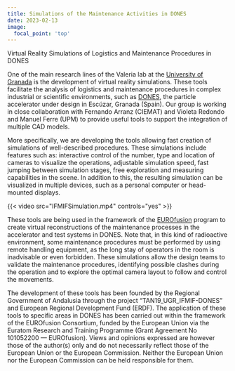 ```yaml
---
title: Simulations of the Maintenance Activities in DONES
date: 2023-02-13
image:
  focal_point: 'top'
---
```


Virtual Reality Simulations of Logistics and Maintenance Procedures in DONES

<!--more-->

One of the main research lines of the Valeria lab at the [University of Granada](https://www.ugr.es) is the development of virtual reality simulations. These tools facilitate the analysis of logistics and maintenance procedures in complex industrial or scientific environments, such as [DONES](https://ifmif-dones.es/), the particle accelerator under design in Escúzar, Granada (Spain). Our group is working in close collaboration with Fernando Arranz (CIEMAT) and Violeta Redondo and Manuel Ferre (UPM) to provide useful tools to support the integration of multiple CAD models.

More specifically, we are developing the tools allowing fast creation of simulations of well-described procedures. These simulations include features such as: interactive control of the number, type and location of cameras to visualize the operations, adjustable simulation speed, fast jumping between simulation stages, free exploration and measuring capabilities in the scene. In addition to this, the resulting simulation can be visualized in multiple devices, such as a personal computer or head-mounted displays.

{{< video src="IFMIFSimulation.mp4" controls="yes" >}}

These tools are being used in the framework of the [EUROfusion](https://www.euro-fusion.org/) program to create virtual reconstructions of the maintenance processes in the accelerator and test systems in DONES. Note that, in this kind of radioactive environment, some maintenance procedures must be performed by using remote handling equipment, as the long stay of operators in the room is inadvisable or even forbidden. These simulations allow the design teams to validate the maintenance procedures, identifying possible clashes during the operation and to explore the optimal camera layout to follow and control the movements.

The development of these tools has been founded by the Regional Government of Andalusia through the project “TAN19_UGR_IFMIF-DONES” and European Regional Development Fund (ERDF). The application of these tools to specific areas in DONES has been carried out within the framework of the EUROfusion Consortium, funded by the European Union via the Euratom Research and Training Programme (Grant Agreement No 101052200 — EUROfusion). Views and opinions expressed are however those of the author(s) only and do not necessarily reflect those of the European Union or the European Commission. Neither the European Union nor the European Commission can be held responsible for them.
